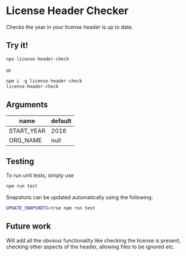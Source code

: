 # License Header Checker

Checks the year in your license header is up to date.

## Try it!
```js
npx license-header-check
```

or

```js
npm i -g license-header-check
license-header-check
```
## Arguments
| name       | default |
| ----       | ------- |
| START_YEAR | 2016    |
| ORG_NAME   | null    |

## Testing

To run unit tests, simply use
```bash
npm run test
```

Snapshots can be updated automatically using the following:
```bash
UPDATE_SNAPSHOTS=true npm run test
```


## Future work
Will add all the obvious functionality like checking the license is present, checking other aspects of the header, allowing files to be ignored etc.
